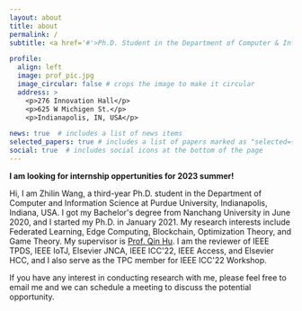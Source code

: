 ```yaml
---
layout: about
title: about
permalink: /
subtitle: <a href='#'>Ph.D. Student in the Department of Computer & Information Science at Purdue University, Indianapolis</a>. Address. Contacts. Moto. Etc.

profile:
  align: left
  image: prof_pic.jpg
  image_circular: false # crops the image to make it circular
  address: >
    <p>276 Innovation Hall</p>
    <p>625 W Michigen St.</p>
    <p>Indianapolis, IN, USA</p>

news: true  # includes a list of news items
selected_papers: true # includes a list of papers marked as "selected={true}"
social: true  # includes social icons at the bottom of the page
---
```



**I am looking for internship oppertunities for 2023 summer!**

Hi, I am Zhilin Wang, a third-year Ph.D. student in the Department of Computer and Information Science at Purdue University, Indianapolis, Indiana, USA. I got my Bachelor's degree from Nanchang University in June 2020, and I started my Ph.D. in January 2021. My research interests include Federated Learning, Edge Computing, Blockchain, Optimization Theory, and Game Theory. My supervisor is [Prof. Qin Hu](https://cs.iupui.edu/~qinhu/?_gl=1*5xczlx*_ga*MTk3MTQ5NTQ4Ni4xNjYwMzg5NDUy*_ga_61CH0D2DQW*MTY3Nzg0MTM1MS4xOS4wLjE2Nzc4NDEzNTEuMC4wLjA.). I am the reviewer of IEEE TPDS, IEEE IoTJ, Elsevier JNCA, IEEE ICC'22, IEEE Access, and Elsevier HCC, and I also serve as the TPC member for IEEE ICC'22 Workshop. 

If you have any interest in conducting research with me, please feel free to email me and we can schedule a meeting to discuss the potential opportunity.

